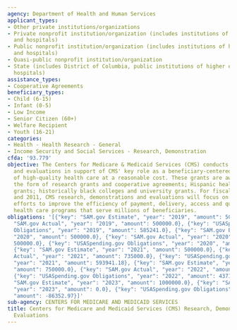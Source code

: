 ```yaml
---
agency: Department of Health and Human Services
applicant_types:
- Other private institutions/organizations
- Private nonprofit institution/organization (includes institutions of higher education
  and hospitals)
- Public nonprofit institution/organization (includes institutions of higher education
  and hospitals)
- Quasi-public nonprofit institution/organization
- State (includes District of Columbia, public institutions of higher education and
  hospitals)
assistance_types:
- Cooperative Agreements
beneficiary_types:
- Child (6-15)
- Infant (0-5)
- Low Income
- Senior Citizen (60+)
- Welfare Recipient
- Youth (16-21)
categories:
- Health - Health Research - General
- Income Security and Social Services - Research, Demonstration
cfda: '93.779'
objective: The Centers for Medicare & Medicaid Services (CMS) conducts research, demonstrations,
  and evaluations in support of CMS' key role as a beneficiary-centered purchaser
  of high-quality health care at a reasonable cost. These grants are awarded are in
  the form of research grants and cooperative agreements; Hispanic health services
  grants; historically black colleges and university grants. For fiscal years 2010
  and 2011, CMS research, demonstrations and evaluations will focus on expanding agency
  efforts to improve the efficiency of payment, delivery, access and quality of our
  health care programs that serve millions of beneficiaries.
obligations: '[{"key": "SAM.gov Estimate", "year": "2019", "amount": 500000.0}, {"key":
  "SAM.gov Actual", "year": "2019", "amount": 500000.0}, {"key": "USASpending.gov
  Obligations", "year": "2019", "amount": 585241.0}, {"key": "SAM.gov Estimate", "year":
  "2020", "amount": 500000.0}, {"key": "SAM.gov Actual", "year": "2020", "amount":
  500000.0}, {"key": "USASpending.gov Obligations", "year": "2020", "amount": 496072.0},
  {"key": "SAM.gov Estimate", "year": "2021", "amount": 500000.0}, {"key": "SAM.gov
  Actual", "year": "2021", "amount": 735000.0}, {"key": "USASpending.gov Obligations",
  "year": "2021", "amount": 593941.18}, {"key": "SAM.gov Estimate", "year": "2022",
  "amount": 750000.0}, {"key": "SAM.gov Actual", "year": "2022", "amount": 999412.0},
  {"key": "USASpending.gov Obligations", "year": "2022", "amount": 4371251.83}, {"key":
  "SAM.gov Estimate", "year": "2023", "amount": 1000000.0}, {"key": "SAM.gov Actual",
  "year": "2023", "amount": 0.0}, {"key": "USASpending.gov Obligations", "year": "2023",
  "amount": -86352.97}]'
sub-agency: CENTERS FOR MEDICARE AND MEDICAID SERVICES
title: Centers for Medicare and Medicaid Services (CMS) Research, Demonstrations and
  Evaluations
---
```

